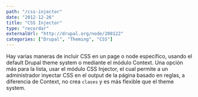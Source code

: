 ```yaml
---
path: "/css-injector"
date: "2012-12-26"
title: "CSS Injector"
type: "recordar"
externalUrl: "http://drupal.org/node/200122"
categories: ["Drupal", "Theming", "CSS"]
---
```


Hay varias maneras de incluir CSS en un page o node específico, usando el default Drupal theme system o mediante el módulo Context. Una opción más para la lista, usar el módulo CSS Injector, el cual permite a un administrador inyectar CSS en el output de la página basado en reglas, a diferencia de Context, no crea `clases` y es más flexible que el theme system.

